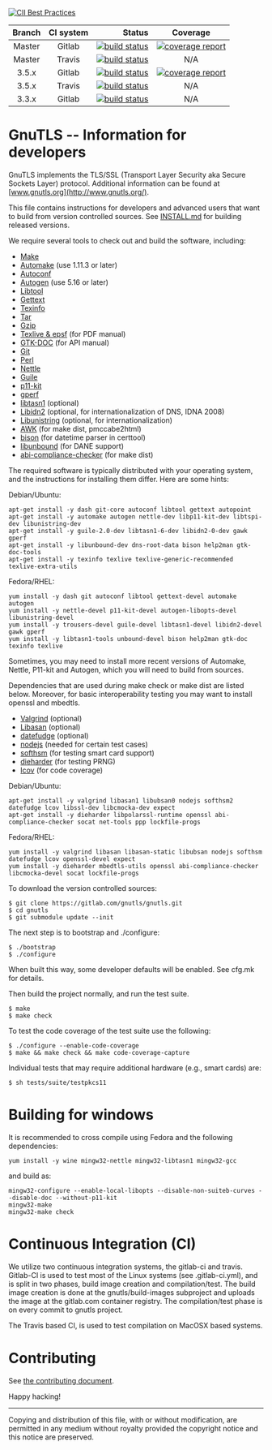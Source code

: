 [![CII Best Practices](https://bestpractices.coreinfrastructure.org/projects/330/badge)](https://bestpractices.coreinfrastructure.org/projects/330)

|Branch|CI system|Status|Coverage|
|:----:|:-------:|-----:|:------:|
|Master|Gitlab|[![build status](https://gitlab.com/gnutls/gnutls/badges/master/build.svg)](https://gitlab.com/gnutls/gnutls/commits/master)|[![coverage report](https://gitlab.com/gnutls/gnutls/badges/master/coverage.svg)](https://gnutls.gitlab.io/coverage/master)|
|Master|Travis|[![build status](https://travis-ci.org/gnutls/gnutls.svg?branch=master)](https://travis-ci.org/gnutls/gnutls)|N/A|
|3.5.x|Gitlab|[![build status](https://gitlab.com/gnutls/gnutls/badges/gnutls_3_5_x/build.svg)](https://gitlab.com/gnutls/gnutls/commits/gnutls_3_5_x)|[![coverage report](https://gitlab.com/gnutls/gnutls/badges/gnutls_3_5_x/coverage.svg)](https://gnutls.gitlab.io/coverage/3.5.x)|
|3.5.x|Travis|[![build status](https://travis-ci.org/gnutls/gnutls.svg?branch=gnutls_3_5_x)](https://travis-ci.org/gnutls/gnutls)|N/A|
|3.3.x|Gitlab|[![build status](https://gitlab.com/gnutls/gnutls/badges/gnutls_3_3_x/build.svg)](https://gitlab.com/gnutls/gnutls/commits/gnutls_3_3_x)|N/A|


# GnuTLS -- Information for developers

GnuTLS implements the TLS/SSL (Transport Layer Security aka Secure
Sockets Layer) protocol.  Additional information can be found at
[www.gnutls.org](http://www.gnutls.org/).

This file contains instructions for developers and advanced users that
want to build from version controlled sources. See [INSTALL.md](INSTALL.md)
for building released versions.

We require several tools to check out and build the software, including:

* [Make](http://www.gnu.org/software/make/)
* [Automake](http://www.gnu.org/software/automake/) (use 1.11.3 or later)
* [Autoconf](http://www.gnu.org/software/autoconf/)
* [Autogen](http://www.gnu.org/software/autogen/) (use 5.16 or later)
* [Libtool](http://www.gnu.org/software/libtool/)
* [Gettext](http://www.gnu.org/software/gettext/)
* [Texinfo](http://www.gnu.org/software/texinfo/)
* [Tar](http://www.gnu.org/software/tar/)
* [Gzip](http://www.gnu.org/software/gzip/)
* [Texlive & epsf](http://www.tug.org/texlive/) (for PDF manual)
* [GTK-DOC](http://www.gtk.org/gtk-doc/) (for API manual)
* [Git](http://git-scm.com/)
* [Perl](http://www.cpan.org/)
* [Nettle](http://www.lysator.liu.se/~nisse/nettle/)
* [Guile](http://www.gnu.org/software/guile/)
* [p11-kit](http://p11-glue.freedesktop.org/p11-kit.html)
* [gperf](http://www.gnu.org/software/gperf/)
* [libtasn1](https://www.gnu.org/software/libtasn1/) (optional)
* [Libidn2](https://www.gnu.org/software/libidn/#libidn2) (optional, for internationalization of DNS, IDNA 2008)
* [Libunistring](http://www.gnu.org/software/libunistring/) (optional, for internationalization)
* [AWK](http://www.gnu.org/software/awk/) (for make dist, pmccabe2html)
* [bison](http://www.gnu.org/software/bison) (for datetime parser in certtool)
* [libunbound](https://unbound.net/) (for DANE support)
* [abi-compliance-checker](http://ispras.linuxbase.org/index.php/ABI_compliance_checker) (for make dist)

The required software is typically distributed with your operating
system, and the instructions for installing them differ.  Here are
some hints:

Debian/Ubuntu:
```
apt-get install -y dash git-core autoconf libtool gettext autopoint
apt-get install -y automake autogen nettle-dev libp11-kit-dev libtspi-dev libunistring-dev
apt-get install -y guile-2.0-dev libtasn1-6-dev libidn2-0-dev gawk gperf
apt-get install -y libunbound-dev dns-root-data bison help2man gtk-doc-tools
apt-get install -y texinfo texlive texlive-generic-recommended texlive-extra-utils
```

Fedora/RHEL:
```
yum install -y dash git autoconf libtool gettext-devel automake autogen
yum install -y nettle-devel p11-kit-devel autogen-libopts-devel libunistring-devel
yum install -y trousers-devel guile-devel libtasn1-devel libidn2-devel gawk gperf
yum install -y libtasn1-tools unbound-devel bison help2man gtk-doc texinfo texlive
```

Sometimes, you may need to install more recent versions of Automake,
Nettle, P11-kit and Autogen, which you will need to build from sources. 

Dependencies that are used during make check or make dist are listed below.
Moreover, for basic interoperability testing you may want to install openssl
and mbedtls.

* [Valgrind](http://valgrind.org/) (optional)
* [Libasan](https://gcc.gnu.org//) (optional)
* [datefudge](http://packages.debian.org/datefudge) (optional)
* [nodejs](http://nodejs.org/) (needed for certain test cases)
* [softhsm](http://www.opendnssec.org/softhsm/) (for testing smart card support)
* [dieharder](http://www.phy.duke.edu/~rgb/General/dieharder.php) (for testing PRNG)
* [lcov](http://linux-test-project.github.io/) (for code coverage)

Debian/Ubuntu:
```
apt-get install -y valgrind libasan1 libubsan0 nodejs softhsm2 datefudge lcov libssl-dev libcmocka-dev expect
apt-get install -y dieharder libpolarssl-runtime openssl abi-compliance-checker socat net-tools ppp lockfile-progs
```

Fedora/RHEL:
```
yum install -y valgrind libasan libasan-static libubsan nodejs softhsm datefudge lcov openssl-devel expect
yum install -y dieharder mbedtls-utils openssl abi-compliance-checker libcmocka-devel socat lockfile-progs
```


To download the version controlled sources:

```
$ git clone https://gitlab.com/gnutls/gnutls.git
$ cd gnutls
$ git submodule update --init
```

The next step is to bootstrap and ./configure:

```
$ ./bootstrap
$ ./configure
```

When built this way, some developer defaults will be enabled.  See
cfg.mk for details.

Then build the project normally, and run the test suite.

```
$ make
$ make check
```

To test the code coverage of the test suite use the following:
```
$ ./configure --enable-code-coverage
$ make && make check && make code-coverage-capture
```

Individual tests that may require additional hardware (e.g., smart cards)
are:
```
$ sh tests/suite/testpkcs11
```

# Building for windows

It is recommended to cross compile using Fedora and the following
dependencies:

```
yum install -y wine mingw32-nettle mingw32-libtasn1 mingw32-gcc
```

and build as:

```
mingw32-configure --enable-local-libopts --disable-non-suiteb-curves --disable-doc --without-p11-kit
mingw32-make
mingw32-make check
```

# Continuous Integration (CI)

We utilize two continuous integration systems, the gitlab-ci and travis.
Gitlab-CI is used to test most of the Linux systems (see .gitlab-ci.yml),
and is split in two phases, build image creation and compilation/test. The
build image creation is done at the gnutls/build-images subproject and
uploads the image at the gitlab.com container registry. The compilation/test
phase is on every commit to gnutls project.

The Travis based CI, is used to test compilation on MacOSX based systems.


# Contributing

See [the contributing document](CONTRIBUTING.md).


Happy hacking!

----------------------------------------------------------------------
Copying and distribution of this file, with or without modification,
are permitted in any medium without royalty provided the copyright
notice and this notice are preserved.
